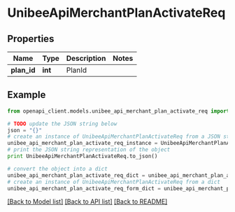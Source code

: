 # UnibeeApiMerchantPlanActivateReq


## Properties

Name | Type | Description | Notes
------------ | ------------- | ------------- | -------------
**plan_id** | **int** | PlanId | 

## Example

```python
from openapi_client.models.unibee_api_merchant_plan_activate_req import UnibeeApiMerchantPlanActivateReq

# TODO update the JSON string below
json = "{}"
# create an instance of UnibeeApiMerchantPlanActivateReq from a JSON string
unibee_api_merchant_plan_activate_req_instance = UnibeeApiMerchantPlanActivateReq.from_json(json)
# print the JSON string representation of the object
print UnibeeApiMerchantPlanActivateReq.to_json()

# convert the object into a dict
unibee_api_merchant_plan_activate_req_dict = unibee_api_merchant_plan_activate_req_instance.to_dict()
# create an instance of UnibeeApiMerchantPlanActivateReq from a dict
unibee_api_merchant_plan_activate_req_form_dict = unibee_api_merchant_plan_activate_req.from_dict(unibee_api_merchant_plan_activate_req_dict)
```
[[Back to Model list]](../README.md#documentation-for-models) [[Back to API list]](../README.md#documentation-for-api-endpoints) [[Back to README]](../README.md)


